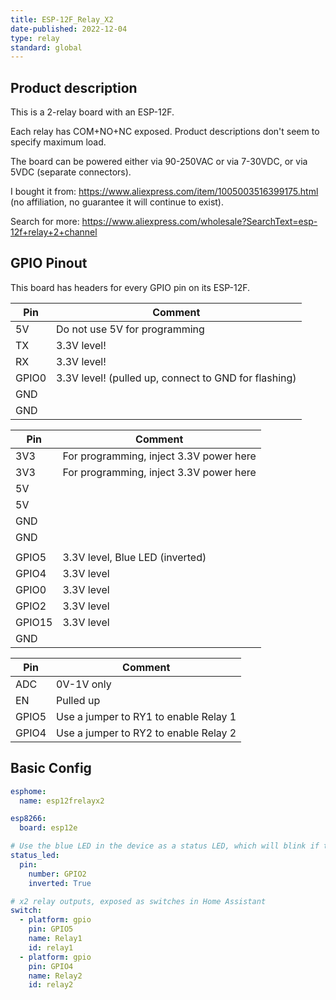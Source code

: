 ```yaml
---
title: ESP-12F_Relay_X2
date-published: 2022-12-04
type: relay
standard: global
---
```


## Product description

This is a 2-relay board with an ESP-12F.

Each relay has COM+NO+NC exposed. Product descriptions don't seem to specify maximum load.

The board can be powered either via 90-250VAC or via 7-30VDC, or via 5VDC (separate connectors).

I bought it from: https://www.aliexpress.com/item/1005003516399175.html (no affiliation, no guarantee it will continue to exist).

Search for more: https://www.aliexpress.com/wholesale?SearchText=esp-12f+relay+2+channel

## GPIO Pinout

This board has headers for every GPIO pin on its ESP-12F.

| Pin   | Comment                                                 |
| ----- | ------------------------------------------------------- |
| 5V    | Do not use 5V for programming                           |
| TX    | 3.3V level!                                             |
| RX    | 3.3V level!                                             |
| GPIO0 | 3.3V level! (pulled up, connect to GND for flashing)    |
| GND   |                                                         |
| GND   |                                                         |

| Pin    | Comment                                 |
| ------ | --------------------------------------- |
| 3V3    | For programming, inject 3.3V power here |
| 3V3    | For programming, inject 3.3V power here |
| 5V     |                                         |
| 5V     |                                         |
| GND    |                                         |
| GND    |                                         |
|        |                                         |
| GPIO5  | 3.3V level, Blue LED (inverted)         |
| GPIO4  | 3.3V level                              |
| GPIO0  | 3.3V level                              |
| GPIO2  | 3.3V level                              |
| GPIO15 | 3.3V level                              |
| GND    |                                         |

| Pin    | Comment                               |
| ------ | ------------------------------------- |
| ADC    | 0V-1V only                            |
| EN     | Pulled up                             |
| GPIO5  | Use a jumper to RY1 to enable Relay 1 |
| GPIO4  | Use a jumper to RY2 to enable Relay 2 |

## Basic Config

```yaml
esphome:
  name: esp12frelayx2

esp8266:
  board: esp12e

# Use the blue LED in the device as a status LED, which will blink if there are warnings (slow) or errors (fast)
status_led:
  pin:
    number: GPIO2
    inverted: True

# x2 relay outputs, exposed as switches in Home Assistant
switch:
  - platform: gpio
    pin: GPIO5
    name: Relay1
    id: relay1
  - platform: gpio
    pin: GPIO4
    name: Relay2
    id: relay2
```
